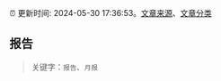:alarm_clock: 更新时间: 2024-05-30 17:36:53。[文章来源](/README.md)、[文章分类](/TAGS.md)

## 报告


> 关键字：`报告`、`月报`



